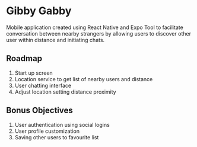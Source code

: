 Gibby Gabby
==
Mobile application created using React Native and Expo Tool to facilitate conversation between nearby strangers by allowing users to discover other user within distance and initiating chats. 

Roadmap 
--
1. Start up screen
2. Location service to get list of nearby users and distance
3. User chatting interface
4. Adjust location setting distance proximity

Bonus Objectives
--
1. User authentication using social logins
2. User profile customization
3. Saving other users to favourite list
